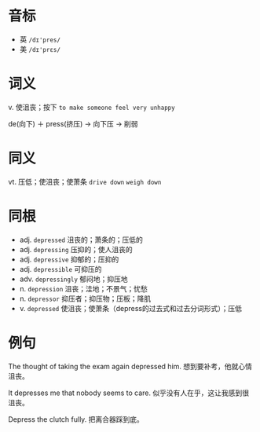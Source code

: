 # 音标

- 英 `/dɪ'pres/`
- 美 `/dɪ'prɛs/`

# 词义

v. 使沮丧；按下
`to make someone feel very unhappy`



de(向下) ＋ press(挤压) → 向下压 → 削弱

# 同义

vt. 压低；使沮丧；使萧条
`drive down` `weigh down`

# 同根

- adj. `depressed` 沮丧的；萧条的；压低的
- adj. `depressing` 压抑的；使人沮丧的
- adj. `depressive` 抑郁的；压抑的
- adj. `depressible` 可抑压的
- adv. `depressingly` 郁闷地；抑压地
- n. `depression` 沮丧；洼地；不景气；忧愁
- n. `depressor` 抑压者；抑压物；压板；降肌
- v. `depressed` 使沮丧；使萧条（depress的过去式和过去分词形式）；压低

# 例句

The thought of taking the exam again depressed him.
想到要补考，他就心情沮丧。

It depresses me that nobody seems to care.
似乎没有人在乎，这让我感到很沮丧。

Depress the clutch fully.
把离合器踩到底。



